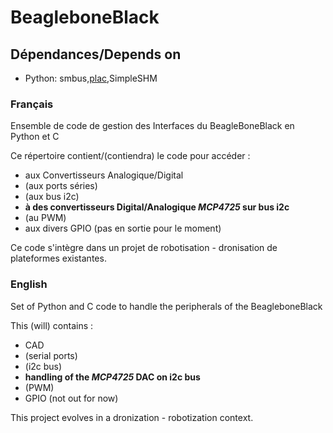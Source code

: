 BeagleboneBlack
===============

## Dépendances/Depends on
* Python: smbus,[plac](http://plac.googlecode.com/hg/doc/plac.html),SimpleSHM

### Français
Ensemble de code de gestion des Interfaces du BeagleBoneBlack en Python et C

Ce répertoire contient/(contiendra) le code pour accéder :

* aux Convertisseurs Analogique/Digital
* (aux ports séries)
* (aux bus i2c)
* **à des convertisseurs Digital/Analogique _MCP4725_ sur bus i2c**
* (au PWM)
* aux divers GPIO (pas en sortie pour le moment)

Ce code s'intègre dans un projet de robotisation - dronisation de plateformes existantes.


### English
Set of Python and C code to handle the peripherals of the BeagleboneBlack

This (will) contains :

* CAD
* (serial ports)
* (i2c bus)
* **handling of the _MCP4725_ DAC on i2c bus**
* (PWM)
* GPIO (not out for now)

This project evolves in a dronization - robotization context.
